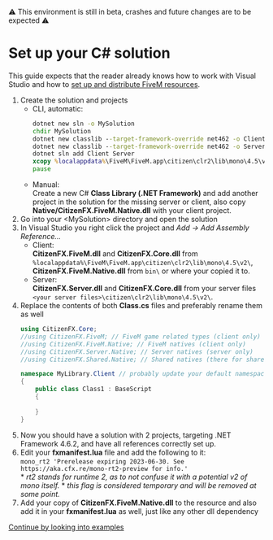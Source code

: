 ⚠️ This environment is still in beta, crashes and future changes are to be expected ⚠️
# Set up your C# solution
This guide expects that the reader already knows how to work with Visual Studio and how to [set up and distribute FiveM resources](https://docs.fivem.net/docs/scripting-manual/introduction/).

1. Create the solution and projects
	* CLI, automatic:  
		```cmd
		dotnet new sln -o MySolution
		chdir MySolution
		dotnet new classlib --target-framework-override net462 -o Client
		dotnet new classlib --target-framework-override net462 -o Server
		dotnet sln add Client Server
		xcopy %localappdata%\FiveM\FiveM.app\citizen\clr2\lib\mono\4.5\v2\Native\CitizenFX.FiveM.Native.dll Client\bin\ /Y /I
		pause
		```
	* Manual:  
		Create a new C# **Class Library (.NET Framework)** and add another project in the solution for the missing server or client, also copy **Native/CitizenFX.FiveM.Native.dll** with your client project.
2. Go into your \<MySolution\> directory and open the solution
3. In Visual Studio you right click the project and *Add -> Add Assembly Reference...*
	* Client:  
		**CitizenFX.FiveM.dll** and **CitizenFX.Core.dll** from `%localappdata%\FiveM\FiveM.app\citizen\clr2\lib\mono\4.5\v2\`,
		**CitizenFX.FiveM.Native.dll** from `bin\` or where your copied it to.
	* Server:  
		**CitizenFX.Server.dll** and **CitizenFX.Core.dll** from your server files `<your server files>\citizen\clr2\lib\mono\4.5\v2\`.
4. Replace the contents of both **Class.cs** files and preferably rename them as well
	```csharp
	using CitizenFX.Core;
	//using CitizenFX.FiveM; // FiveM game related types (client only)
	//using CitizenFX.FiveM.Native; // FiveM natives (client only)
	//using CitizenFX.Server.Native; // Server natives (server only)
	//using CitizenFX.Shared.Native; // Shared natives (there for shared libraries)
	
	namespace MyLibrary.Client // probably update your default namespace as well
	{
		public class Class1 : BaseScript
		{
			
		}
	}
	```
5. Now you should have a solution with 2 projects, targeting .NET Framework 4.6.2, and have all references correctly set up.
6. Edit your **fxmanifest.lua** file and add the following to it:  
	`mono_rt2 'Prerelease expiring 2023-06-30. See https://aka.cfx.re/mono-rt2-preview for info.'`  
	\* *rt2 stands for runtime 2, as to not confuse it with a potential v2 of mono itself.*
	\* *this flag is considered temporary and will be removed at some point.*
7. Add your copy of **CitizenFX.FiveM.Native.dll** to the resource and also add it in your **fxmanifest.lua** as well, just like any other dll dependency

[Continue by looking into examples](Examples.md)
